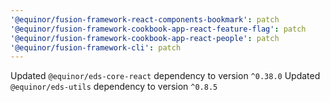 ```yaml
---
'@equinor/fusion-framework-react-components-bookmark': patch
'@equinor/fusion-framework-cookbook-app-react-feature-flag': patch
'@equinor/fusion-framework-cookbook-app-react-people': patch
'@equinor/fusion-framework-cli': patch
---
```


Updated `@equinor/eds-core-react` dependency to version `^0.38.0`
Updated `@equinor/eds-utils` dependency to version `^0.8.5`

